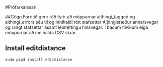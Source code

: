 #Prófarkalesari

##Gögn
Forritið gerir ráð fyrir að möppurnar althingi_tagged og althingi_errors séu til og innihaldi rétt stafsettar Alþingisræður annarsvegar og rangt stafsettar ásamt leiðréttingu hinsvegar. Í báðum tilvikum eiga möppurnar að innihalda CSV skrár.


## Install editdistance
    sudo pip3 install editdistance

